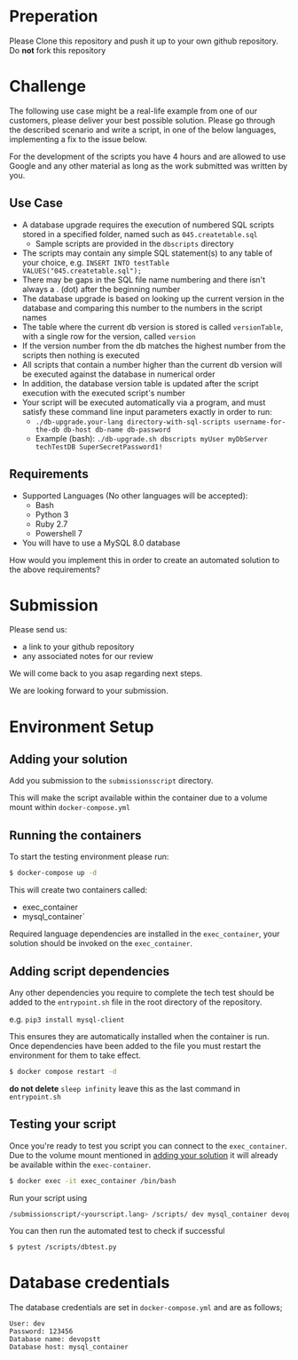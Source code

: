 # Preperation

Please Clone this repository and push it up to your own github repository.
Do **not** fork this repository

# Challenge

The following use case might be a real-life example from one of our customers, please deliver your best possible solution. Please go through the described scenario and write a script, in one of the below languages, implementing a fix to the issue below.

For the development of the scripts you have 4 hours and are allowed to use Google and any other material as long as the work submitted was written by you.

## Use Case

- A database upgrade requires the execution of numbered SQL scripts stored in a specified folder, named such as `045.createtable.sql`
  - Sample scripts are provided in the `dbscripts` directory
- The scripts may contain any simple SQL statement(s) to any table of your choice, e.g. `INSERT INTO testTable VALUES("045.createtable.sql");`
- There may be gaps in the SQL file name numbering and there isn't always a . (dot) after the beginning number
- The database upgrade is based on looking up the current version in the database and comparing this number to the numbers in the script names
- The table where the current db version is stored is called `versionTable`, with a single row for the version, called `version`
- If the version number from the db matches the highest number from the scripts then nothing is executed
- All scripts that contain a number higher than the current db version will be executed against the database in numerical order
- In addition, the database version table is updated after the script execution with the executed script's number
- Your script will be executed automatically via a program, and must satisfy these command line input parameters exactly in order to run:
  - `./db-upgrade.your-lang directory-with-sql-scripts username-for-the-db db-host db-name db-password`
  - Example (bash): `./db-upgrade.sh dbscripts myUser myDbServer techTestDB SuperSecretPassword1!`

## Requirements

- Supported Languages (No other languages will be accepted):
  - Bash
  - Python 3
  - Ruby 2.7
  - Powershell 7
- You will have to use a MySQL 8.0 database

How would you implement this in order to create an automated solution to the above requirements?

# Submission

Please send us:

- a link to your github repository
- any associated notes for our review

We will come back to you asap regarding next steps.

We are looking forward to your submission.

# Environment Setup

## Adding your solution

Add you submission to the `submissionsscript` directory. 

This will make the script available within the container due to a volume mount within `docker-compose.yml`

## Running the containers

To start the testing environment please run:

```sh
$ docker-compose up -d
```

This will create two containers called:
- exec_container
- mysql_container`

Required language dependencies are installed in the `exec_container`, your solution should be invoked on the `exec_container`.

## Adding script dependencies 

Any other dependencies you require to complete the tech test should be added to the `entrypoint.sh` file in the root directory of the repository. 

e.g. `pip3 install mysql-client`

This ensures they are automatically installed when the container is run. Once dependencies have been added to the file you must restart the environment for them to take effect.

```sh
$ docker compose restart -d
```

**do not delete** `sleep infinity` leave this as the last command in `entrypoint.sh`

## Testing your script

Once you're ready to test you script you can connect to the `exec_container`. Due to the volume mount mentioned in [adding your solution](#adding-your-solution) it will already be available within the `exec-container`.

```sh
$ docker exec -it exec_container /bin/bash
```

Run your script using 

```sh
/submissionscript/<yourscript.lang> /scripts/ dev mysql_container devopstt 123456`
```

You can then run the automated test to check if successful

``` sh
$ pytest /scripts/dbtest.py
```

# Database credentials

The database credentials are set in `docker-compose.yml` and are as follows;

```
User: dev
Password: 123456
Database name: devopstt
Database host: mysql_container
```